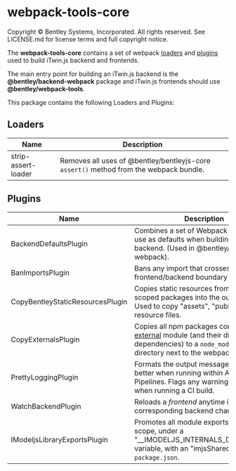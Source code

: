 # webpack-tools-core

Copyright © Bentley Systems, Incorporated. All rights reserved. See LICENSE.md for license terms and full copyright notice.

The __webpack-tools-core__ contains a set of webpack [loaders](https://webpack.js.org/concepts/loaders/) and [plugins](https://webpack.js.org/concepts/plugins/) used to build iTwin.js backend and frontends.

The main entry point for building an iTwin.js backend is the __@bentley/backend-webpack__ package and iTwin.js frontends should use __@bentley/webpack-tools__.

This package contains the following Loaders and Plugins:

## __Loaders__

| Name | Description |
| - | - |
| strip-assert-loader | Removes all uses of @bentley/bentleyjs-core `assert()` method from the webpack bundle. |

## __Plugins__

| Name | Description |
| - | - |
| BackendDefaultsPlugin | Combines a set of Webpack plugins to use as defaults when building an iTwin.js backend.  (Used in @bentley/backend-webpack). |
| BanImportsPlugin | Bans any import that crosses the frontend/backend boundary |
| CopyBentleyStaticResourcesPlugin | Copies static resources from '@bentley' scoped packages into the output folder.  Used to copy "assets", "public" and other resource files. |
| CopyExternalsPlugin | Copies all npm packages containing an [external](https://webpack.js.org/configuration/externals/) module (and their direct dependencies) to a `node_modules` directory next to the webpack output. |
| PrettyLoggingPlugin | Formats the output messages to print better when running within Azure DevOps Pipelines.  Flags any warnings as errors when running a CI build. |
| WatchBackendPlugin | Reloads a _frontend_ anytime its corresponding backend changes. |
| IModeljsLibraryExportsPlugin | Promotes all module exports to the global scope, under a "__IMODELJS_INTERNALS_DO_NOT_USE" variable, with an "imjsSharedLib" in the `package.json`. |